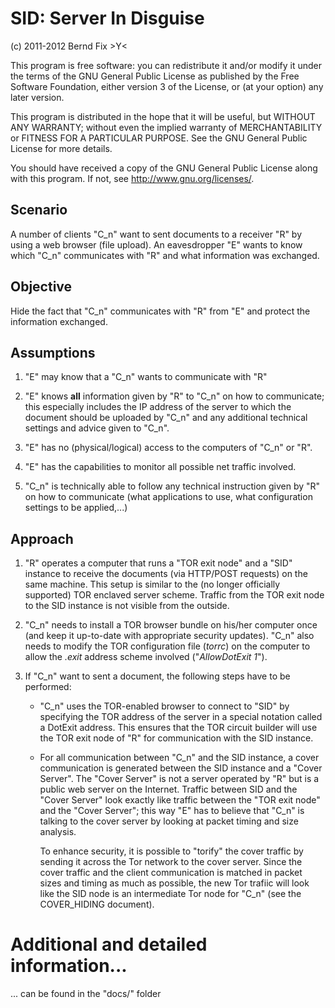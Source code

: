 
SID: Server In Disguise
=======================

(c) 2011-2012 Bernd Fix   >Y<

This program is free software: you can redistribute it and/or modify
it under the terms of the GNU General Public License as published by
the Free Software Foundation, either version 3 of the License, or (at
your option) any later version.

This program is distributed in the hope that it will be useful, but
WITHOUT ANY WARRANTY; without even the implied warranty of
MERCHANTABILITY or FITNESS FOR A PARTICULAR PURPOSE.  See the GNU
General Public License for more details.

You should have received a copy of the GNU General Public License
along with this program.  If not, see <http://www.gnu.org/licenses/>.

Scenario
--------

A number of clients "C_n" want to sent documents to a receiver "R" by using
a web browser (file upload). An eavesdropper "E" wants to know which "C_n"
communicates with "R" and what information was exchanged.      

Objective
---------

Hide the fact that "C_n" communicates with "R" from "E" and protect the
information exchanged.

Assumptions
-----------
    
1. "E" may know that a "C_n" wants to communicate with "R"

2. "E" knows **all** information given by "R" to "C_n" on how to communicate;
   this especially includes the IP address of the server to which the document
   should be uploaded by "C_n" and any additional technical settings and
   advice given to "C_n".   
        
3. "E" has no (physical/logical) access to the computers of "C_n" or "R".

4. "E" has the capabilities to monitor all possible net traffic involved.
          
5. "C_n" is technically able to follow any technical instruction given by "R"
   on how to communicate (what applications to use, what configuration
   settings to be applied,...)

Approach
--------

1. "R" operates a computer that runs a "TOR exit node" and a "SID" instance to
    receive the documents (via HTTP/POST requests) on the same machine. This
    setup is similar to the (no longer officially supported) TOR enclaved
    server scheme. Traffic from the TOR exit node to the SID instance is not
    visible from the outside.
    
2. "C_n" needs to install a TOR browser bundle on his/her computer once (and
   keep it up-to-date with appropriate security updates). "C_n" also needs to
   modify the TOR configuration file (*torrc*) on the computer to allow the
   *.exit* address scheme involved ("*AllowDotExit 1*"). 
        
2. If "C_n" want to sent a document, the following steps have to be
   performed:
    
    * "C_n" uses the TOR-enabled browser to connect to "SID" by specifying
      the TOR address of the server in a special notation called a DotExit
      address. This ensures that the TOR circuit builder will use the TOR
      exit node of "R" for communication with the SID instance.
              
    * For all communication between "C_n" and the SID instance, a cover
      communication is generated between the SID instance and a "Cover
      Server". The "Cover Server" is not a server operated by "R" but is a
      public web server on the Internet. Traffic between SID and the "Cover
      Server" look exactly like traffic between the "TOR exit node" and the
      "Cover Server"; this way "E" has to believe that "C_n" is talking to
      the cover server by looking at packet timing and size analysis.
      
      To enhance security, it is possible to "torify" the cover traffic by
      sending it across the Tor network to the cover server. Since the cover
      traffic and the client communication is matched in packet sizes and
      timing as much as possible, the new Tor trafiic will look like the
      SID node is an intermediate Tor node for "C_n" (see the COVER_HIDING
      document).

Additional and detailed information...
======================================

... can be found in the "docs/" folder
